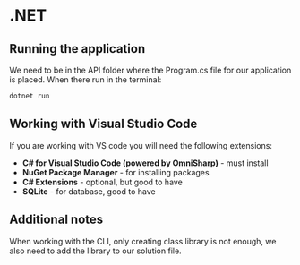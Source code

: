 # .NET

## Running the application

We need to be in the API folder where the Program.cs file for our application is placed. When there run in the terminal:

```bash
dotnet run
```

## Working with Visual Studio Code

If you are working with VS code you will need the following extensions:

- **C# for Visual Studio Code (powered by OmniSharp)** - must install
- **NuGet Package Manager** - for installing packages
- **C# Extensions** - optional, but good to have
- **SQLite** - for database, good to have

## Additional notes

When working with the CLI, only creating class library is not enough, we also need to add the library to our solution file.


